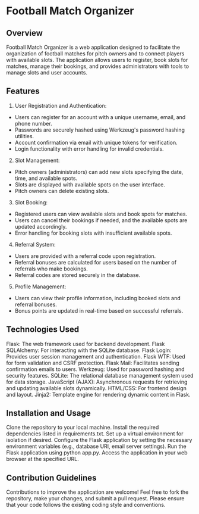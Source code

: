 # Football Match Organizer
## Overview
Football Match Organizer is a web application designed to facilitate the organization of football matches for pitch owners and to connect players with available slots. The application allows users to register, book slots for matches, manage their bookings, and provides administrators with tools to manage slots and user accounts.

## Features
1. User Registration and Authentication:
 - Users can register for an account with a unique username, email, and phone number.
 - Passwords are securely hashed using Werkzeug's password hashing utilities.
 - Account confirmation via email with unique tokens for verification.
 - Login functionality with error handling for invalid credentials.
2. Slot Management:
 - Pitch owners (administrators) can add new slots specifying the date, time, and available spots.
 - Slots are displayed with available spots on the user interface.
 - Pitch owners can delete existing slots.
3. Slot Booking:
 - Registered users can view available slots and book spots for matches.
 - Users can cancel their bookings if needed, and the available spots are updated accordingly.
 - Error handling for booking slots with insufficient available spots.
4. Referral System:
 - Users are provided with a referral code upon registration.
 - Referral bonuses are calculated for users based on the number of referrals who make bookings.
 - Referral codes are stored securely in the database.
5. Profile Management:
 - Users can view their profile information, including booked slots and referral bonuses.
 - Bonus points are updated in real-time based on successful referrals.


## Technologies Used
Flask: The web framework used for backend development.
Flask SQLAlchemy: For interacting with the SQLite database.
Flask Login: Provides user session management and authentication.
Flask WTF: Used for form validation and CSRF protection.
Flask Mail: Facilitates sending confirmation emails to users.
Werkzeug: Used for password hashing and security features.
SQLite: The relational database management system used for data storage.
JavaScript (AJAX): Asynchronous requests for retrieving and updating available slots dynamically.
HTML/CSS: For frontend design and layout.
Jinja2: Template engine for rendering dynamic content in Flask.

## Installation and Usage
Clone the repository to your local machine.
Install the required dependencies listed in requirements.txt.
Set up a virtual environment for isolation if desired.
Configure the Flask application by setting the necessary environment variables (e.g., database URI, email server settings).
Run the Flask application using python app.py.
Access the application in your web browser at the specified URL.

## Contribution Guidelines
Contributions to improve the application are welcome! Feel free to fork the repository, make your changes, and submit a pull request. Please ensure that your code follows the existing coding style and conventions.
